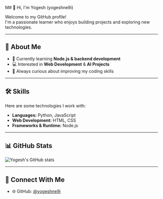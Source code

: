 M# 👋 Hi, I'm Yogesh (yogeshne9i)

Welcome to my GitHub profile!  
I'm a passionate learner who enjoys building projects and exploring new technologies.  

---

## 🚀 About Me
- 🌱 Currently learning **Node.js & backend development**  
- 💻 Interested in **Web Development** & **AI Projects**  
- 📌 Always curious about improving my coding skills  

---

## 🛠️ Skills
Here are some technologies I work with:

- **Languages:** Python, JavaScript  
- **Web Development:** HTML, CSS  
- **Frameworks & Runtime:** Node.js  

---

## 📊 GitHub Stats
![Yogesh's GitHub stats](https://github-readme-stats.vercel.app/api?username=yogeshne9i&show_icons=true&theme=tokyonight)

---

## 🔗 Connect With Me
- 🌐 GitHub: [@yogeshne9i](https://github.com/yogeshne9i)  
